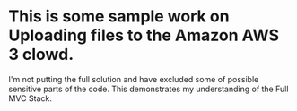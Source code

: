 # This is some sample work on Uploading files to the Amazon AWS 3 clowd.

I'm not putting the full solution and have excluded some of possible sensitive parts of the code.
This demonstrates my understanding of the Full MVC Stack.
